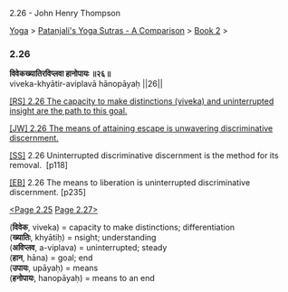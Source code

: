 2.26 - John Henry Thompson 

[Yoga](../../../yoga.md)‎ > ‎[Patanjali's Yoga Sutras - A Comparison](../../patanjani.md)‎ > ‎[Book 2](../book-2.md)‎ > ‎

### 2.26

**विवेकख्यातिरविप्लवा हानोपायः ॥२६॥**  
viveka-khyātir-aviplavā hānopāyaḥ ||26||  
  
  
[\[RS\] 2.26 The capacity to make distinctions (viveka) and uninterrupted insight are the path to this goal.](http://www.ashtangayoga.info/philosophy/yoga-sutra-patanjali/chapter-2/item/viveka-khyatir-aviplava-hanopayah-26/)  
  
[\[JW\] 2.26 The means of attaining escape is unwavering discriminative discernment.](http://books.google.com/books?id=YzFImjtOxUwC&pg=PA169&ci=102%2C401%2C761%2C51&source=bookclip)  
  
[\[SS\]](http://www.amazon.com/Yoga-Sutras-Patanjali-Commentary-Satchidananda/dp/0932040381) 2.26 Uninterrupted discriminative discernment is the method for its removal.  \[p118\]  
  
[\[EB\]](http://www.amazon.com/Yoga-Sutras-Patanjali-Translation-Commentary/dp/0865477361/ref=sr_1_1?ie=UTF8&s=books&qid=1250508322&sr=1-1) 2.26 The means to liberation is uninterrupted discriminative discernment. \[p235\]  
  
[<Page 2.25](225.md)  [Page 2.27>](227.md)  
  

(**विवेक**, viveka) = capacity to make distinctions; differentiation  
(**ख्यातिः**, khyātiḥ) = nsight; understanding  
(**अविप्लव**, a-viplava) = uninterrupted; steady  
(**हान**, hāna) = goal; end  
(**उपायः**, upāyaḥ) = means  
(**हनोपायः**, hanopāyaḥ) = means to an end

